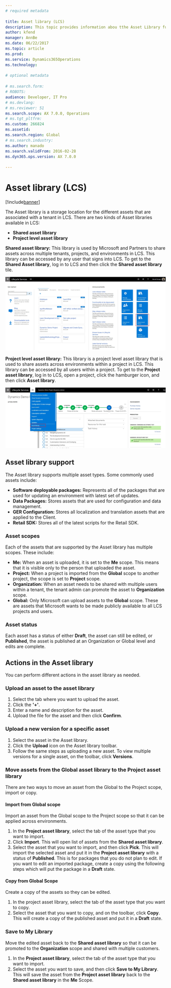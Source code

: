 ```yaml
---
# required metadata

title: Asset library (LCS)
description: This topic provides information abou tthe Asset Library functionality in Lifecycle Services (LCS).
author: kfend
manager: AnnBe
ms.date: 06/22/2017
ms.topic: article
ms.prod: 
ms.service: Dynamics365Operations
ms.technology: 

# optional metadata

# ms.search.form: 
# ROBOTS: 
audience: Developer, IT Pro
# ms.devlang: 
# ms.reviewer: 51
ms.search.scope: AX 7.0.0, Operations
# ms.tgt_pltfrm: 
ms.custom: 266824
ms.assetid: 
ms.search.region: Global
# ms.search.industry: 
ms.author: manado
ms.search.validFrom: 2016-02-28
ms.dyn365.ops.version: AX 7.0.0

---
```


# Asset library (LCS)

[!include[banner](../includes/banner.md)]

The Asset library is a storage location for the different assets that are associated with a tenant in LCS. There are two kinds of Asset libraries available in LCS:
- **Shared asset library**
- **Project level asset library**

**Shared asset library:** This library is used by Microsoft and Partners to share assets across multiple tenants, projects, and environments in LCS. This library can be accessed by any user that signs into LCS. To get to the **Shared Asset library**, log in to LCS and then click the **Shared asset library** tile.
     
  [![sharedassetlibrary](./media/SharedAssetLibrary.jpg)](./media/SharedAssetLibrary.jpg)
  
**Project level asset library:** This library is a project level asset library that is used to share assets across environments within a project in LCS. This library can be accessed by all users within a project. To get to the **Project asset library**, log in to LCS, open a project, click the hamburger icon, and then click **Asset library**.
     
     
 [![projectassetlibrary](./media/ProjectAssetLibrary.jpg)](./media/ProjectAssetLibrary.jpg)

## Asset library support 
The Asset library supports multiple asset types. Some commonly used assets include:
- **Software deployable packages:** Represents all of the packages that are used for updating an environment with latest set of updates.
- **Data Packages:** Stores assets that are used for configuration and data management. 
- **GER Configuration:** Stores all localization and translation assets that are applied to the Client. 
- **Retail SDK:** Stores all of the latest scripts for the Retail SDK. 

### Asset scopes
Each of the assets that are supported by the Asset library has multiple scopes. These include:
- **Me:** When an asset is uploaded, it is set to the **Me** scope. This means that it is visible only to the person that uploaded the asset. 
- **Project:** When a project is imported from the **Global** scope to another project, the scope is set to **Project** scope. 
- **Organization:** When an asset needs to be shared with multiple users within a tenant, the tenant admin can promote the asset to **Organization** scope. 
- **Global:** Only Microsoft can upload assets to the **Global** scope. These are assets that Microsoft wants to be made publicly available to all LCS projects and users.  

### Asset status
Each asset has a status of either **Draft**, the asset can still be edited, or **Published**, the asset is published at an Organization or Global level and edits are complete. 

## Actions in the Asset library
You can perform different actions in the asset library as needed. 

### Upload an asset to the asset library
1. Select the tab where you want to upload the asset.
2. Click the **'+'**. 
3. Enter a name and description for the asset. 
4. Upload the file for the asset and then click **Confirm**. 
    
### Upload a new version for a specific asset
1. Select the asset in the Asset library.
2. Click the **Upload** icon on the Asset library toolbar. 
3. Follow the same steps as uploading a new asset. 
To view multiple versions for a single asset, on the toolbar, click **Versions**. 

### Move assets from the Global asset library to the Project asset library
There are two ways to move an asset from the Global to the Project scope, import or copy.

#### Import from Global scope
Import an asset from the Global scope to the Project scope so that it can be applied across environments. 
1. In the **Project asset library**, select the tab of the asset type that you want to import.
2. Click **Import**. This will open list of assets from the **Shared asset library**. 
3. Select the asset that you want to import, and then click **Pick**.
This will import the selected asset and put it in the **Project asset library** with a status of **Published**. This is for packages that you do not plan to edit. If you want to edit an imported package, create a copy using the following steps which will put the package in a **Draft** state. 
    
#### Copy from Global Scope
Create a copy of the assets so they can be edited. 
1. In the project asset library, select the tab of the asset type that you want to copy.
2. Select the asset that you want to copy, and on the toolbar, click **Copy**.
This will create a copy of the published asset and put it in a **Draft** state.
        
### Save to My Library
Move the edited asset back to the **Shared asset library** so that it can be promoted to the **Organization** scope and shared with multiple customers. 
1. In the **Project asset library**, select the tab of the asset type that you want to import.
2. Select the asset you want to save, and then click **Save to My Library**.
This will save the asset from the **Project asset library** back to the **Shared asset library** in the **Me** Scope. 
  




